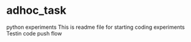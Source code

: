 # adhoc_task
python experiments
This is readme file for starting coding experiments
Testin code push flow
